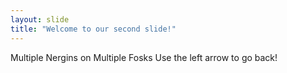 ```yaml
---
layout: slide
title: "Welcome to our second slide!"
---
```

Multiple Nergins on Multiple Fosks
Use the left arrow to go back!
